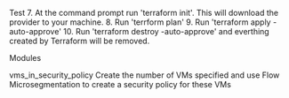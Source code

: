 Test
7. At the command prompt run 'terraform init'.  This will download the provider to your machine.
8. Run 'terrform plan'
9. Run 'terraform apply -auto-approve'
10. Run 'terraform destroy -auto-approve' and everthing created by Terraform will be removed.  


Modules

vms_in_security_policy
    Create the number of VMs specified and use Flow Microsegmentation to create a security policy for these VMs